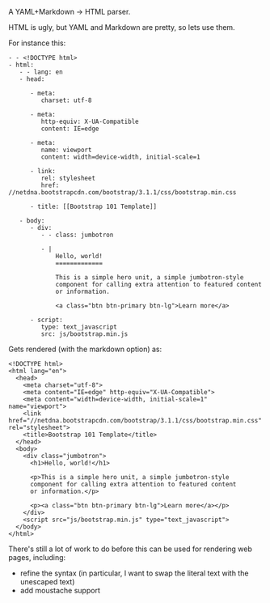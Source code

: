 A YAML+Markdown &rarr; HTML parser.

HTML is ugly, but YAML and Markdown are pretty, so lets use them.

For instance this:

    - - <!DOCTYPE html>
    - html:
       - - lang: en
       - head:

          - meta:
             charset: utf-8

          - meta:
             http-equiv: X-UA-Compatible
             content: IE=edge

          - meta:
             name: viewport
             content: width=device-width, initial-scale=1
  
          - link:
             rel: stylesheet
             href: //netdna.bootstrapcdn.com/bootstrap/3.1.1/css/bootstrap.min.css

          - title: [[Bootstrap 101 Template]]

       - body:
          - div:
             - - class: jumbotron

             - |
                 Hello, world!
                 =============

                 This is a simple hero unit, a simple jumbotron-style
                 component for calling extra attention to featured content
                 or information.

                 <a class="btn btn-primary btn-lg">Learn more</a>

          - script:
             type: text_javascript
             src: js/bootstrap.min.js

Gets rendered (with the markdown option) as:

    <!DOCTYPE html>
    <html lang="en">
      <head>
        <meta charset="utf-8">
        <meta content="IE=edge" http-equiv="X-UA-Compatible">
        <meta content="width=device-width, initial-scale=1" name="viewport">
        <link href="//netdna.bootstrapcdn.com/bootstrap/3.1.1/css/bootstrap.min.css" rel="stylesheet">
        <title>Bootstrap 101 Template</title>
      </head>
      <body>
        <div class="jumbotron">
          <h1>Hello, world!</h1>

          <p>This is a simple hero unit, a simple jumbotron-style
          component for calling extra attention to featured content
          or information.</p>

          <p><a class="btn btn-primary btn-lg">Learn more</a></p>
        </div>
        <script src="js/bootstrap.min.js" type="text_javascript">
      </body>
    </html>

There's still a lot of work to do before this can be used for rendering web pages,
including:

 - refine the syntax (in particular, I want to swap the literal text
   with the unescaped text)
 - add moustache support